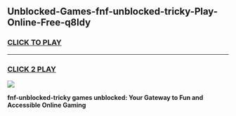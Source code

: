 
## Unblocked-Games-fnf-unblocked-tricky-Play-Online-Free-q8ldy
<h3>
<a href="https://premium76.site?title=fnf-unblocked-tricky&ref=26A">CLICK TO PLAY</a></h3>
<hr>

<h3>
<a href="https://premium76.site?title=fnf-unblocked-tricky&ref=26A">CLICK 2 PLAY</a>
  
</h3>

<a href="https://premium76.site?title=fnf-unblocked-tricky&ref=26A"><img src="https://clearcache.store/games.png"></a>


**fnf-unblocked-tricky games unblocked: Your Gateway to Fun and Accessible Online Gaming**
